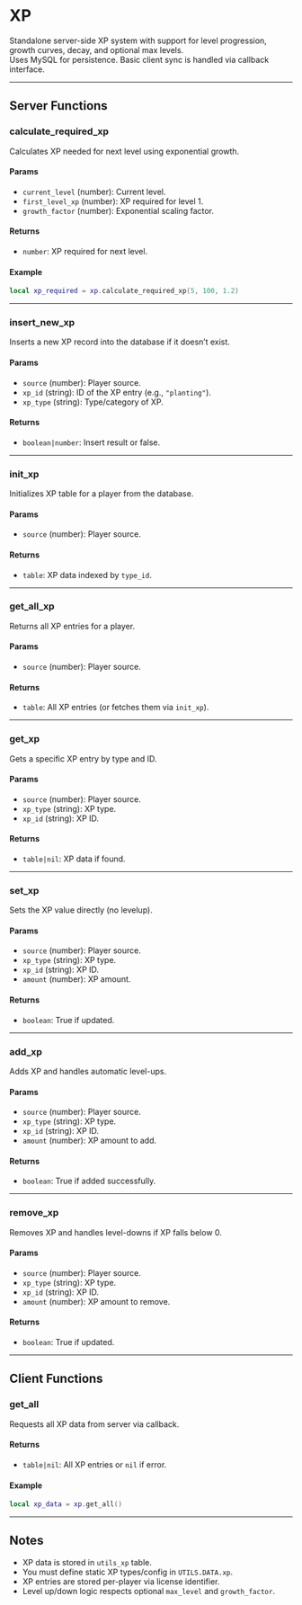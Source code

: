 # XP

Standalone server-side XP system with support for level progression, growth curves, decay, and optional max levels.  
Uses MySQL for persistence. Basic client sync is handled via callback interface.

---

## Server Functions

### calculate_required_xp

Calculates XP needed for next level using exponential growth.

#### Params

* `current_level` (number): Current level.
* `first_level_xp` (number): XP required for level 1.
* `growth_factor` (number): Exponential scaling factor.

#### Returns

* `number`: XP required for next level.

#### Example

```lua
local xp_required = xp.calculate_required_xp(5, 100, 1.2)
```

---

### insert_new_xp

Inserts a new XP record into the database if it doesn’t exist.

#### Params

* `source` (number): Player source.
* `xp_id` (string): ID of the XP entry (e.g., `"planting"`).
* `xp_type` (string): Type/category of XP.

#### Returns

* `boolean|number`: Insert result or false.

---

### init_xp

Initializes XP table for a player from the database.

#### Params

* `source` (number): Player source.

#### Returns

* `table`: XP data indexed by `type_id`.

---

### get_all_xp

Returns all XP entries for a player.

#### Params

* `source` (number): Player source.

#### Returns

* `table`: All XP entries (or fetches them via `init_xp`).

---

### get_xp

Gets a specific XP entry by type and ID.

#### Params

* `source` (number): Player source.
* `xp_type` (string): XP type.
* `xp_id` (string): XP ID.

#### Returns

* `table|nil`: XP data if found.

---

### set_xp

Sets the XP value directly (no levelup).

#### Params

* `source` (number): Player source.
* `xp_type` (string): XP type.
* `xp_id` (string): XP ID.
* `amount` (number): XP amount.

#### Returns

* `boolean`: True if updated.

---

### add_xp

Adds XP and handles automatic level-ups.

#### Params

* `source` (number): Player source.
* `xp_type` (string): XP type.
* `xp_id` (string): XP ID.
* `amount` (number): XP amount to add.

#### Returns

* `boolean`: True if added successfully.

---

### remove_xp

Removes XP and handles level-downs if XP falls below 0.

#### Params

* `source` (number): Player source.
* `xp_type` (string): XP type.
* `xp_id` (string): XP ID.
* `amount` (number): XP amount to remove.

#### Returns

* `boolean`: True if updated.

---

## Client Functions

### get_all

Requests all XP data from server via callback.

#### Returns

* `table|nil`: All XP entries or `nil` if error.

#### Example

```lua
local xp_data = xp.get_all()
```

---

## Notes

* XP data is stored in `utils_xp` table.
* You must define static XP types/config in `UTILS.DATA.xp`.
* XP entries are stored per-player via license identifier.
* Level up/down logic respects optional `max_level` and `growth_factor`.